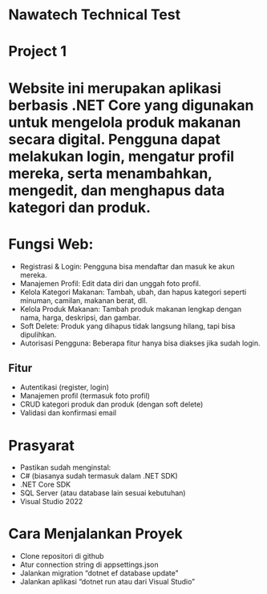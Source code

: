 # Nawatech Technical Test
# Project 1 

# Website ini merupakan aplikasi berbasis .NET Core yang digunakan untuk mengelola produk makanan secara digital. Pengguna dapat melakukan login, mengatur profil mereka, serta menambahkan, mengedit, dan menghapus data kategori dan produk.

# Fungsi Web:
- Registrasi & Login: Pengguna bisa mendaftar dan masuk ke akun mereka.
- Manajemen Profil: Edit data diri dan unggah foto profil.
- Kelola Kategori Makanan: Tambah, ubah, dan hapus kategori seperti minuman, camilan, makanan berat, dll.
- Kelola Produk Makanan: Tambah produk makanan lengkap dengan nama, harga, deskripsi, dan gambar.
- Soft Delete: Produk yang dihapus tidak langsung hilang, tapi bisa dipulihkan.
- Autorisasi Pengguna: Beberapa fitur hanya bisa diakses jika sudah login.

## Fitur
- Autentikasi (register, login)
- Manajemen profil (termasuk foto profil)
- CRUD kategori produk dan produk (dengan soft delete)
- Validasi dan konfirmasi email 

# Prasyarat
- Pastikan sudah menginstal:
- C# (biasanya sudah termasuk dalam .NET SDK)
- .NET Core SDK
- SQL Server (atau database lain sesuai kebutuhan)
- Visual Studio 2022 

# Cara Menjalankan Proyek
- Clone repositori di github 
- Atur connection string di appsettings.json
- Jalankan migration “dotnet ef database update"
- Jalankan aplikasi “dotnet run atau dari Visual Studio”
